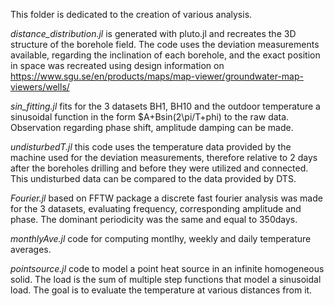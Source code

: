 This folder is dedicated to the creation of various analysis.

*distance_distribution.jl* is generated with pluto.jl and recreates the 3D structure of the borehole field. The code uses the deviation measurements available, regarding the inclination of each borehole, and the exact position in space was recreated using design information on https://www.sgu.se/en/products/maps/map-viewer/groundwater-map-viewers/wells/ 

*sin_fitting.jl* fits for the 3 datasets BH1, BH10 and the outdoor temperature a sinusoidal function in the form $A+Bsin(2\pi/T+phi) to the raw data. Observation regarding phase shift, amplitude damping can be made.

*undisturbedT.jl* this code uses the temperature data provided by the machine used for the deviation measurements, therefore relative to 2 days after the boreholes drilling and before they were utilized and connected. This undisturbed data can be compared to the data provided by DTS.

*Fourier.jl* based on FFTW package a discrete fast fourier analysis was made for the 3 datasets, evaluating frequency, corresponding amplitude and phase. The dominant periodicity was the same and equal to 350days.

*monthlyAve.jl* code for computing montlhy, weekly and daily temperature averages.

*pointsource.jl* code to model a point heat source in an infinite homogeneous solid. The load is the sum of multiple step functions that model a sinusoidal load. The goal is to evaluate the temperature at various distances from it.